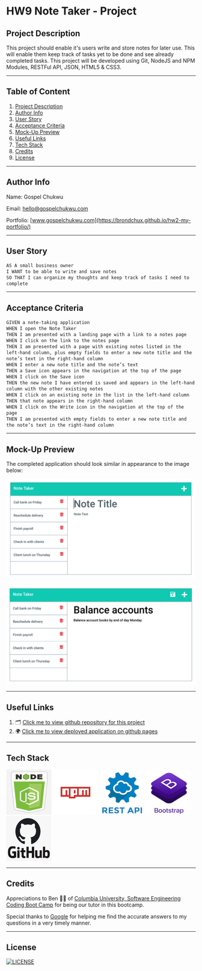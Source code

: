# HW9 Note Taker - Project

## Project Description

This project should enable it's users write and store notes for later use. This will enable them keep track of tasks yet to be done and see already completed tasks. This project will be developed using Git, NodeJS and NPM Modules, RESTFul API, JSON, HTML5 & CSS3.

---

## Table of Content

1. [Project Description](https://github.com/Brondchux/hw9-note-taker#project-description)
2. [Author Info](https://github.com/Brondchux/hw9-note-taker#author-info)
3. [User Story](https://github.com/Brondchux/hw9-note-taker#user-story)
4. [Acceptance Criteria](https://github.com/Brondchux/hw9-note-taker#acceptance-criteria)
5. [Mock-Up Preview](https://github.com/Brondchux/hw9-note-taker#mock-up-preview)
6. [Useful Links](https://github.com/Brondchux/hw9-note-taker#useful-links)
7. [Tech Stack](https://github.com/Brondchux/hw9-note-taker#tech-stack)
8. [Credits](https://github.com/Brondchux/hw9-note-taker#credits)
9. [License](https://github.com/Brondchux/hw9-note-taker#license)

---

## Author Info

Name: Gospel Chukwu

Email: hello@gospelchukwu.com

Portfolio: [www.gospelchukwu.com](https://brondchux.github.io/hw2-my-portfolio/)

---

## User Story

```
AS A small business owner
I WANT to be able to write and save notes
SO THAT I can organize my thoughts and keep track of tasks I need to complete
```

---

## Acceptance Criteria

```
GIVEN a note-taking application
WHEN I open the Note Taker
THEN I am presented with a landing page with a link to a notes page
WHEN I click on the link to the notes page
THEN I am presented with a page with existing notes listed in the left-hand column, plus empty fields to enter a new note title and the note’s text in the right-hand column
WHEN I enter a new note title and the note’s text
THEN a Save icon appears in the navigation at the top of the page
WHEN I click on the Save icon
THEN the new note I have entered is saved and appears in the left-hand column with the other existing notes
WHEN I click on an existing note in the list in the left-hand column
THEN that note appears in the right-hand column
WHEN I click on the Write icon in the navigation at the top of the page
THEN I am presented with empty fields to enter a new note title and the note’s text in the right-hand column
```

---

## Mock-Up Preview

The completed application should look similar in appearance to the image below:

![Existing notes are listed in the left-hand column with empty fields on the right-hand side for the new note’s title and text.](./public/assets/images/note-title-demo.png)

![Note titled “Balance accounts” reads, “Balance account books by end of day Monday,” with other notes listed on the left.](./public/assets/images/balance-accounts-demo.png)

---

## Useful Links

1. 🗂 [Click me to view github repository for this project](https://github.com/Brondchux/hw9-note-taker/)
2. 🌍 [Click me to view deployed application on github pages](https://brondchux.github.io/hw9-note-taker/)

---

## Tech Stack

![nodejs logo](./public/assets/images/techs/nodejs.png)
![npm logo](./public/assets/images/techs/npm.png)
![restapi logo](./public/assets/images/techs/restapi.png)
![bootstrap logo](./public/assets/images/techs/bootstrap.png)
![github logo](./public/assets/images/techs/github.png)

---

## Credits

Appreciations to Ben 🙌🏾 of [Columbia University, Software Engineering Coding Boot Camp](https://bootcamp.cvn.columbia.edu/coding/landing-ftpt/?s=Google-Brand&msg_cv_scta=4&msg_cv_stbn=1&msg_cv_fcta=1&dki=Learn%20Coding&pkw=%2Bcolumbia%20%2Bcoding%20%2Bbootcamp&pcrid=471112563836&pmt=b&utm_source=google&utm_medium=cpc&utm_campaign=GGL%7CCOLUMBIA-UNIVERSITY%7CSEM%7CCODING%7C-%7COFL%7CTIER-1%7CALL%7CBRD%7CBMM%7CCore%7CBootcamp&utm_term=%2Bcolumbia%20%2Bcoding%20%2Bbootcamp&s=google&k=%2Bcolumbia%20%2Bcoding%20%2Bbootcamp&utm_adgroupid=111600049635&utm_locationphysicalms=9067609&utm_matchtype=b&utm_network=g&utm_device=c&utm_content=471112563836&utm_placement=&gclid=CjwKCAjwlrqHBhByEiwAnLmYUA8CIItksRJF6IT6XMX8WOOJBO-jtCRkzXZhI2gvsZrFEpYdRXy54RoC6jQQAvD_BwE&gclsrc=aw.ds) for being our tutor in this bootcamp.

Special thanks to [Google](https://www.google.com) for helping me find the accurate answers to my questions in a very timely manner.

---

## License

[![LICENSE](https://img.shields.io/badge/License-MIT-blue)](https://opensource.org/licenses/MIT)
